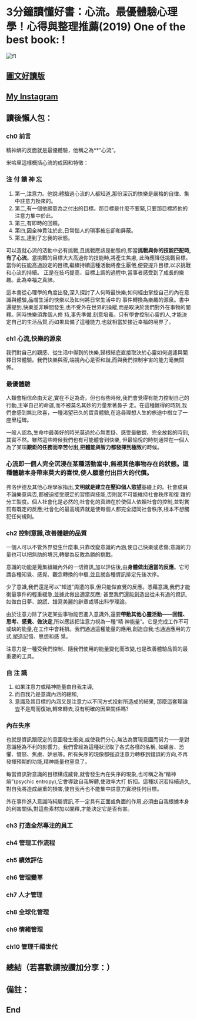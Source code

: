 # 3分鐘讀懂好書：心流。最優體驗心理學！心得與整理推薦(2019) One of the best book: !
![f1](https://github.com/HCH1/blog/blob/master/fig/book3.png)

## [圖文好讀版]()
## [My Instagram](https://www.instagram.com/redbox111)

## 讀後懶人包：
### ch0 前言
精神熵的反面就是最優體驗，他稱之為**“心流”。

米哈里這樣概括心流的成因和特徵：
### 注 付 饋 神 忘
1. 第一,注意力。他說:體驗過心流的人都知道,那份深沉的快樂是嚴格的自律、集中註意力換來的。
1. 第二,有一個他願意為之付出的目標。那目標是什麼不要緊,只要那目標將他的注意力集中於此。
1. 第三,有即時的回饋。
1. 第四,因全神貫注於此,日常惱人的瑣事被忘卻和屏蔽。
1. 第五,達到了忘我的狀態。

可以造就心流的活動中必有挑戰,且挑戰應該是動態的,即當**挑戰與你的技能匹配時,有了心流**。當挑戰的目標大大高過你的技能時,將產生焦慮,
此時應降低挑戰目標。當你的技能高過設定的目標,繼續持續這種活動將產生厭倦,便要提升目標,以求挑戰和心流的持續。
正是在技巧提高、目標上調的過程中,當事者感受到了成長的樂趣。此為幸福之真諦。

這本書從心理學的角度出發,深入探討了人何時最快樂;如何經由掌控自己的內在意識與體驗,品嚐生活的快樂以及如何將日常生活中的
事件轉換為樂趣的源泉。書中還提到,快樂並非瞬間發生,也不受外在世界的操縱,而是取決於我們對外在事物的闡釋。同時快樂須靠個人修
持,事先準備,刻意培養。只有學會控制心靈的人,才能決定自己的生活品質,而如果具備了這種能力,也就相當於接近幸福的境界了。

### ch1 心流,快樂的源泉
我們對自己的觀感、從生活中得到的快樂,歸根結底直接取決於心靈如何過濾與闡釋日常體驗。我們快樂與否,端視內心是否和諧,而與我們控制宇宙的能力毫無關係。

### 最優體驗
人類會相信命由天定,實在不足為奇。但也有些時候,我們會覺得有能力控制自己的行動,主宰自己的命運,而不被莫名其妙的力量牽著鼻子
走。在這種難得的時刻,我們會感到無比欣喜，一種渴望已久的寶貴體驗,在追尋理想人生的旅途中樹立了一座里程碑。

一般人認為,生命中最美好的時光莫過於心無牽掛、感受最敏銳、完全放鬆的時刻,其實不然。雖然這些時候我們也有可能體會到快樂,
但最愉悅的時刻通常在一個人為了某項**艱鉅的任務而辛苦付出,把體能與智力都發揮到極致**的時候。

### 心流即一個人完全沉浸在某種活動當中,無視其他事物存在的狀態。這種體驗本身帶來莫大的喜悅,使人願意付出巨大的代價。

弗洛伊德及其他心理學家指出,**文明就是建立在壓抑個人慾望**基礎上的。社會成員不論樂意與否,都被迫接受既定的習慣與技能,否則就不可能維持社會秩序和復
雜的分工製度。個人社會化是必然的;社會化的真諦在於使個人依賴社會的控制,並對賞罰有既定的反應;社會化的最高境界就是使每個人都完全認同社會秩序,根本不想觸犯任何規則。

### ch2 控制意識,改善體驗的品質
一個人可以不管外界發生什麼事,只靠改變意識的內涵,使自己快樂或悲傷;意識的力量也可以把無助的境況,轉變為反敗為勝的挑戰。

意識的功能是蒐集組織內外的一切資訊,加以評估後,由**身體做出適當的反應**。它可謂各種知覺、感覺、觀念轉換的中樞,並且就各種資訊排定先後次序。

少了意識,我們還是可以“知道”周遭的事,但只能做直覺的反應。憑藉意識,我們才能衡量事件的輕重緩急,並據此做出適當反應;
甚至我們還能創造出從未有過的資訊,如做白日夢、說謊、譜寫美麗的辭章或導出科學理論。

由於注意力除了決定某些事物能否進入意識外,還要**帶動其他心靈活動——回憶、思考、感覺、做決定**,所以應該把注意力視為一種“精
神能量”。它是完成工作不可或缺的能量,在工作中會耗損。我們通過這種能量的應用,創造自我;也通過應用的方式,塑造記憶、思想和感
覺。

注意力是一種受我們控制、隨我們使用的能量變化而改變,也是改善體驗品質的最重要的工具。

### 自 注 識
1. 如果注意力或精神能量由自我主導,
1. 而自我乃是意識內涵的總和,
1. 意識及其目標的內涵又是注意力以不同方式投射所造成的結果,
那麼這套理論豈不是周而復始,轉來轉去,沒有明確的因果關係嗎?

### 內在失序
也就是資訊跟既定的意圖發生衝突,或使我們分心,無法為實現意圖而努力——是對意識極為不利的影響力。我們曾經為這種狀況取了各式各樣的名稱,
如痛苦、恐懼、憤怒、焦慮、妒忌等。所有失序的現像都強迫注意力轉移到錯誤的方向,不再發揮預期的功能,精神能量也窒息了。

每當資訊對意識的目標構成威脅,就會發生內在失序的現象,也可稱之為“精神熵”(psychic entropy),它會導致自我解體,使效率大打
折扣。這種狀況若持續過久,對自我將造成嚴重的損害,使自我再也不能集中註意力實現任何目標。

外在事件進入意識時純屬資訊,不一定具有正面或負面的作用,必須由自我根據本身的利害關係,對這些素材加以闡釋,才能決定它是否有害。




### ch3 打造全然專注的員工

### ch4 管理工作流程

### ch5 績效評估

### ch6 管理變革

### ch7 人才管理

### ch8 全球化管理

### ch9 情緒管理

### ch10 管理千禧世代


## 總結（若喜歡請按讚加分享：）

## 備註：

## End
